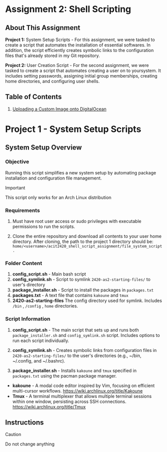 # Assignment 2: Shell Scripting

## About This Assignment

**Project 1:** System Setup Scripts - For this assignment, we were tasked to create a script that automates the installation of essential softwares. In addition, the script efficiently creates symbolic links to the configuration files that's already stored in my Git repository. 

**Project 2:** User Creation Script - For the second assignment, we were tasked to create a script that automates creating a user on to yoursystem. It includes setting passwords, assigning initial group memberships, creating home directories, and configuring user shells. 



## Table of Contents

    
1. [Uploading a Custom Image onto DigitalOcean](#uploading-a-custom-image-onto-digitalocean)


# Project 1 - System Setup Scripts

## System Setup Overview


### Objective
Running this script simplifies a new system setup by automating package installation and configuration file management. 

> [!IMPORTANT]
> This script only works for an Arch Linux distribution

### Requirements 
1. Must have root user access or sudo privileges with executable permissions to run the scripts.

2. Clone the entire repository and download all contents to your user home directory. After cloning, the path to the project 1 directory should be: `home/<username>/acit2420_shell_script_assignment/file_system_script.`

### Folder Content

1. **config_script.sh** - Main bash script
2. **config_symlink.sh** - Script to symlink `2420-as2-starting-files/` to user's directory
3. **package_installer.sh** - Script to install the packages in `packages.txt`
4. **packages.txt** - A text file that contains `kakoune` and `tmux`
5. **2420-as2-starting-files** The config directory used for symlink. Includes `/bin` , `/config` , `home` directories. 


### Script Information

1. **config_script.sh** - The main script that sets up and runs both `package_installer.sh` and `config_symlink.sh` script. Includes options to run each script individually.  

2. **config_symlink.sh** - Creates symbolic links from configuration files in `2420-as2-starting-files/` to the user's directories (e.g., ~/bin, ~/.config, and ~/.bashrc).

3. **package_installer.sh** - Installs `kakoune` and `tmux` specified in `packages.txt` using the pacman package manager.
- **kakoune** - A modal code editor inspired by Vim, focusing on efficient multi-cursor workflows. https://wiki.archlinux.org/title/Kakoune
- **Tmux** - A terminal multiplexer that allows multiple terminal sessions within one window, persisting across SSH connections. https://wiki.archlinux.org/title/Tmux


## Instructions

> [!CAUTION]
> Do not change anything 